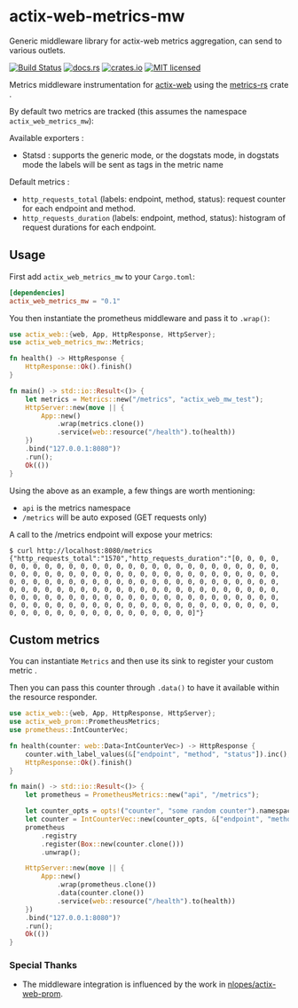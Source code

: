 # actix-web-metrics-mw
Generic middleware library for actix-web metrics aggregation, can send to various outlets.

[![Build Status](https://travis-ci.org/nlopes/actix-web-metrics-mw.svg?branch=master)](https://travis-ci.org/Igosuki/actix-web-metrics-mw)
[![docs.rs](https://docs.rs/actix-web-metrics-mw/badge.svg)](https://docs.rs/actix-web-metrics-mw)
[![crates.io](https://img.shields.io/crates/v/actix-web-metrics-mw.svg)](https://crates.io/crates/actix-web-metrics-mw)
[![MIT licensed](https://img.shields.io/badge/license-MIT-blue.svg)](https://github.com/nlopes/actix-web-metrics-mw/blob/master/LICENSE)

Metrics middleware instrumentation for [actix-web](https://github.com/actix/actix-web) using the [metrics-rs](https://crates.io/crates/metrics) crate .

By default two metrics are tracked (this assumes the namespace `actix_web_metrics_mw`):

Available exporters :
  - Statsd : supports the generic mode, or the dogstats mode, in dogstats mode the labels will
    be sent as tags in the metric name

Default metrics :
  - `http_requests_total` (labels: endpoint, method, status): request counter for each
   endpoint and method.
  - `http_requests_duration` (labels: endpoint, method,
   status): histogram of request durations for each endpoint.

## Usage

First add `actix_web_metrics_mw` to your `Cargo.toml`:

```toml
[dependencies]
actix_web_metrics_mw = "0.1"
```

You then instantiate the prometheus middleware and pass it to `.wrap()`:

```rust
use actix_web::{web, App, HttpResponse, HttpServer};
use actix_web_metrics_mw::Metrics;

fn health() -> HttpResponse {
    HttpResponse::Ok().finish()
}

fn main() -> std::io::Result<()> {
    let metrics = Metrics::new("/metrics", "actix_web_mw_test");
    HttpServer::new(move || {
        App::new()
            .wrap(metrics.clone())
            .service(web::resource("/health").to(health))
    })
    .bind("127.0.0.1:8080")?
    .run();
    Ok(())
}
```

Using the above as an example, a few things are worth mentioning:
 - `api` is the metrics namespace
 - `/metrics` will be auto exposed (GET requests only)

A call to the /metrics endpoint will expose your metrics:

```shell
$ curl http://localhost:8080/metrics
{"http_requests_total":"1570","http_requests_duration":"[0, 0, 0, 0, 0, 0, 0, 0, 0, 0, 0, 0, 0, 0, 0, 0, 0, 0, 0, 0, 0, 0, 0, 0, 0, 0, 0, 0, 0, 0, 0, 0, 0, 0, 0, 0, 0, 0, 0, 0, 0, 0, 0, 0, 0, 0, 0, 0, 0, 0, 0, 0, 0, 0, 0, 0, 0, 0, 0, 0, 0, 0, 0, 0, 0, 0, 0, 0, 0, 0, 0, 0, 0, 0, 0, 0, 0, 0, 0, 0, 0, 0, 0, 0, 0, 0, 0, 0, 0, 0, 0, 0, 0, 0, 0, 0, 0, 0, 0, 0, 0, 0, 0, 0, 0, 0, 0, 0, 0, 0, 0, 0, 0, 0, 0, 0, 0, 0, 0, 0, 0, 0, 0, 0, 0, 0, 0, 0, 0, 0, 0, 0, 0, 0, 0, 0, 0, 0, 0, 0, 0, 0, 0, 0, 0, 0, 0, 0, 0, 0, 0, 0, 0, 0, 0, 0, 0, 0]"}
```

## Custom metrics

You can instantiate `Metrics` and then use its sink to register your custom
metric .

Then you can pass this counter through `.data()` to have it available within the resource
responder.

```rust
use actix_web::{web, App, HttpResponse, HttpServer};
use actix_web_prom::PrometheusMetrics;
use prometheus::IntCounterVec;

fn health(counter: web::Data<IntCounterVec>) -> HttpResponse {
    counter.with_label_values(&["endpoint", "method", "status"]).inc();
    HttpResponse::Ok().finish()
}

fn main() -> std::io::Result<()> {
    let prometheus = PrometheusMetrics::new("api", "/metrics");

    let counter_opts = opts!("counter", "some random counter").namespace("api");
    let counter = IntCounterVec::new(counter_opts, &["endpoint", "method", "status"]).unwrap();
    prometheus
        .registry
        .register(Box::new(counter.clone()))
        .unwrap();

    HttpServer::new(move || {
        App::new()
            .wrap(prometheus.clone())
            .data(counter.clone())
            .service(web::resource("/health").to(health))
    })
    .bind("127.0.0.1:8080")?
    .run();
    Ok(())
}
```

### Special Thanks

- The middleware integration is influenced by the work in [nlopes/actix-web-prom](https://github.com/nlopes/actix-web-prom).
